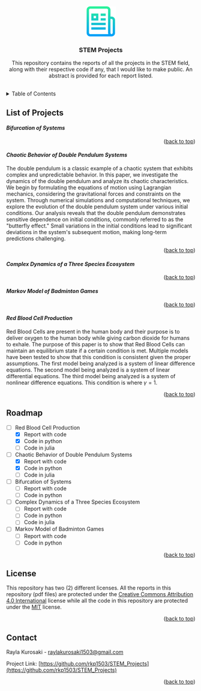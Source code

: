 <a name="readme-top"></a>



<!-- PROJECT LOGO -->
<br />
<div align="center">
<a href="https://github.com/rkp1503/STEM_Projects">
    <img src="images/logo.png" alt="Logo" width="80" height="auto">
</a>

<h3 align="center">STEM Projects</h3>

<p align="center">
    This repository contains the reports of all the projects in the STEM field, along with their respective code if any, that I would like to make public. An abstract is provided for each report listed.
    <br />
    <br />
</p>
</div>



<!-- TABLE OF CONTENTS -->
<details>
<summary>Table of Contents</summary>
<ol>
    <li>List of Projects
        <ul>
            <li><a href="#bifurcation-of-systems">Bifurcation of Systems</a></li>
            <li><a href="#chaotic-behavior-of-double-pendulum-systems">Chaotic Behavior of Double Pendulum Systems</a></li>
            <li><a href="#complex-dynamics-of-a-three-species-ecosystem">Complex Dynamics of a Three Species Ecosystem</a></li>
            <li><a href="#markov-model-of-badminton-games">Markov Model of Badminton Games</a></li>
            <li><a href="#red-blood-cell-production">Red Blood Cell Production</a></li>
        </ul>
    </li>
    <li><a href="#roadmap">Roadmap</a></li>
    <li><a href="#license">License</a></li>
    <li><a href="#contact">Contact</a></li>
</ol>
</details>



<!-- List of Projects -->
## List of Projects

<!-- Project_Title -->
<!-- #### _ Project_Title _

<p align="right">(<a href="#readme-top">back to top</a>)</p> -->

<!-- Bifurcation of Systems -->
#### _Bifurcation of Systems_

<p align="right">(<a href="#readme-top">back to top</a>)</p>

<!-- Exploring the Chaotic Behavior of the Double Pendulum System -->
#### _Chaotic Behavior of Double Pendulum Systems_

The double pendulum is a classic example of a chaotic system that exhibits complex and unpredictable behavior. In this paper, we investigate the dynamics of the double pendulum and analyze its chaotic characteristics. We begin by formulating the equations of motion using Lagrangian mechanics, considering the gravitational forces and constraints on the system. Through numerical simulations and computational techniques, we explore the evolution of the double pendulum system under various initial conditions. Our analysis reveals that the double pendulum demonstrates sensitive dependence on initial conditions, commonly referred to as the "butterfly effect." Small variations in the initial conditions lead to significant deviations in the system's subsequent motion, making long-term predictions challenging.

<p align="right">(<a href="#readme-top">back to top</a>)</p>

<!-- Complex Dynamics of a Three Species Ecosystem -->
#### _Complex Dynamics of a Three Species Ecosystem_

<p align="right">(<a href="#readme-top">back to top</a>)</p>

<!-- Markov Model of Badminton Games -->
#### _Markov Model of Badminton Games_

<p align="right">(<a href="#readme-top">back to top</a>)</p>

<!-- Red Blood Cell Production -->
#### _Red Blood Cell Production_

Red Blood Cells are present in the human body and their purpose is to deliver oxygen to the human body while giving carbon dioxide for humans to exhale. The purpose of this paper is to show that Red Blood Cells can maintain an equilibrium state if a certain condition is met. Multiple models have been tested to show that this condition is consistent given the proper assumptions. The first model being analyzed is a system of linear difference equations. The second model being analyzed is a system of linear differential equations. The third model being analyzed is a system of nonlinear difference equations. This condition is where $\gamma = 1$.

<p align="right">(<a href="#readme-top">back to top</a>)</p>



<!-- ROADMAP -->
## Roadmap

- [ ] Red Blood Cell Production
    - [x] Report with code
    - [x] Code in python
    - [ ] Code in julia
- [ ] Chaotic Behavior of Double Pendulum Systems
    - [x] Report with code
    - [x] Code in python
    - [ ] Code in julia
- [ ] Bifurcation of Systems
    - [ ] Report with code
    - [ ] Code in python
- [ ] Complex Dynamics of a Three Species Ecosystem
    - [ ] Report with code
    - [ ] Code in python
    - [ ] Code in julia
- [ ] Markov Model of Badminton Games
    - [ ] Report with code
    - [ ] Code in python

<p align="right">(<a href="#readme-top">back to top</a>)</p>



<!-- License -->
## License

This repository has two (2) different licenses. All the reports in this repository (pdf files) are protected under the [Creative Commons Attribution 4.0 International](LICENSE-CC-BY-4) license while all the code in this repository are protected under the [MIT](LICENSE-MIT) license. 

<p align="right">(<a href="#readme-top">back to top</a>)</p>



<!-- CONTACT -->
## Contact
Rayla Kurosaki - raylakurosaki1503@gmail.com

Project Link: [https://github.com/rkp1503/STEM_Projects](https://github.com/rkp1503/STEM_Projects)
<p align="right">(<a href="#readme-top">back to top</a>)</p>
